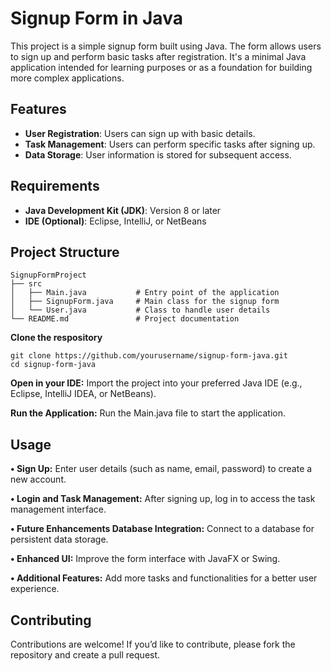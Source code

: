 # Signup Form in Java
This project is a simple signup form built using Java. The form allows users to sign up and perform basic tasks after registration. It's a minimal Java application intended for learning purposes or as a foundation for building more complex applications.
## Features
- **User Registration**: Users can sign up with basic details.
- **Task Management**: Users can perform specific tasks after signing up.
- **Data Storage**: User information is stored for subsequent access.
## Requirements
- **Java Development Kit (JDK)**: Version 8 or later
- **IDE (Optional)**: Eclipse, IntelliJ, or NetBeans
## Project Structure
```plaintext
SignupFormProject
├── src
│   ├── Main.java           # Entry point of the application
│   ├── SignupForm.java     # Main class for the signup form
│   └── User.java           # Class to handle user details
└── README.md               # Project documentation
```
**Clone the respository**
```
git clone https://github.com/yourusername/signup-form-java.git
cd signup-form-java
```

**Open in your IDE:** Import the project into your preferred Java IDE (e.g., Eclipse, IntelliJ IDEA, or NetBeans).

**Run the Application:** Run the Main.java file to start the application.
## Usage
**• Sign Up:** Enter user details (such as name, email, password) to create a new account.

**• Login and Task Management:** After signing up, log in to access the task management interface.

**• Future Enhancements Database Integration:** Connect to a database for persistent data storage.

**• Enhanced UI:** Improve the form interface with JavaFX or Swing.

**• Additional Features:** Add more tasks and functionalities for a better user experience.

## Contributing
Contributions are welcome! If you’d like to contribute, please fork the repository and create a pull request.
